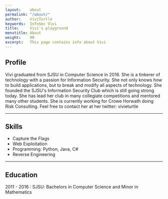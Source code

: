```yaml
---
layout:    about
permalink: "/about/"
author:    ViviTurtle
keywords:  InfoSec Vivi
title:     Vivi's playground
menutitle: About
weight:    90
excerpt:   This page contains info about Vivi
---
```


## Profile

Vivi graduated from SJSU in Computer Science in 2016. She is a tinkerer of technology with a passion for Information Security. She not only knows how to build applications, but to break and modify all aspects of technology.  She founded the SJSU's Information Security Club which is still going strong today. She has lead her club in many collegiate competitions and mentored many other students. She is currently working for Crowe Horwath doing Risk Consulting. Feel free to contact her at her twitter: vivieturtle

---

## Skills

- Capture the Flags
- Web Exploitation
- Programming: Python, Java, C#
- Reverse Engineering

---

## Education

2011 - 2016
: SJSU: Bachelors in Computer Science and Minor in Mathematics